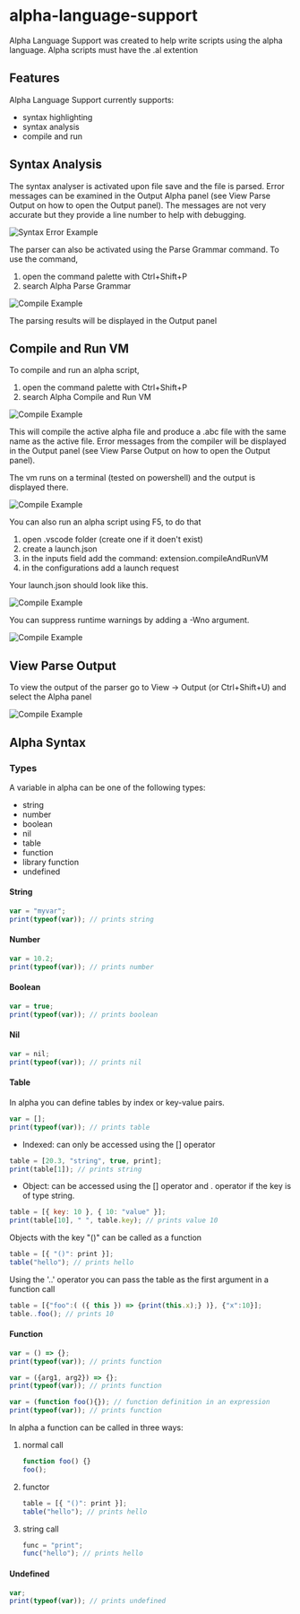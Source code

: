 # alpha-language-support

Alpha Language Support was created to help write scripts using the alpha language.
Alpha scripts must have the .al extention

## Features

Alpha Language Support currently supports:

- syntax highlighting
- syntax analysis
- compile and run

## Syntax Analysis

The syntax analyser is activated upon file save and
the file is parsed. Error messages can be examined
in the Output Alpha panel (see View Parse Output on how to open the Output panel).
The messages are not very accurate but they provide a line number to help with debugging.

![Syntax Error Example](images/syntax-error.png)

The parser can also be activated using the Parse Grammar command.
To use the command,

1. open the command palette with Ctrl+Shift+P
2. search Alpha Parse Grammar

![Compile Example](images/palette2.png)

The parsing results will be displayed in the Output panel

## Compile and Run VM

To compile and run an alpha script,

1. open the command palette with Ctrl+Shift+P
2. search Alpha Compile and Run VM

![Compile Example](images/palette.png)

This will compile the active alpha file
and produce a .abc file with the same name
as the active file.
Error messages from the compiler will be displayed
in the Output panel (see View Parse Output on how to open the Output panel).

The vm runs on a terminal (tested on powershell) and the output is displayed there.

![Compile Example](images/output.png)

You can also run an alpha script using F5, to do that

1. open .vscode folder (create one if it doen't exist)
2. create a launch.json
3. in the inputs field add the command: extension.compileAndRunVM
4. in the configurations add a launch request

Your launch.json should look like this.

![Compile Example](images/launchjson.png)

You can suppress runtime warnings by adding a -Wno argument.

![Compile Example](images/launchjson2.png)

## View Parse Output

To view the output of the parser
go to View -> Output (or Ctrl+Shift+U) and select the Alpha panel

![Compile Example](images/panel.png)

## Alpha Syntax

### Types

A variable in alpha can be one of the following types:

- string
- number
- boolean
- nil
- table
- function
- library function
- undefined

#### String

```javascript
var = "myvar";
print(typeof(var)); // prints string
```

#### Number

```javascript
var = 10.2;
print(typeof(var)); // prints number
```

#### Boolean

```javascript
var = true;
print(typeof(var)); // prints boolean
```

#### Nil

```javascript
var = nil;
print(typeof(var)); // prints nil
```

#### Table

In alpha you can define tables by index or key-value pairs.

```javascript
var = [];
print(typeof(var)); // prints table
```

- Indexed: can only be accessed using the [] operator

```javascript
table = [20.3, "string", true, print];
print(table[1]); // prints string
```

- Object: can be accessed using the [] operator and . operator if the key is of type string.

```javascript
table = [{ key: 10 }, { 10: "value" }];
print(table[10], " ", table.key); // prints value 10
```

Objects with the key "()" can be called as a function

```javascript
table = [{ "()": print }];
table("hello"); // prints hello
```

Using the '..' operator you can pass the table as the first argument in a function call

```javascript
table = [{"foo":( ({ this }) => {print(this.x);} )}, {"x":10}];
table..foo(); // prints 10
```

#### Function

```javascript
var = () => {};
print(typeof(var)); // prints function

var = ({arg1, arg2}) => {};
print(typeof(var)); // prints function

var = (function foo(){}); // function definition in an expression
print(typeof(var)); // prints function
```

In alpha a function can be called in three ways:

1. normal call

   ```javascript
   function foo() {}
   foo();
   ```

2. functor

   ```javascript
   table = [{ "()": print }];
   table("hello"); // prints hello
   ```

3. string call

   ```javascript
   func = "print";
   func("hello"); // prints hello
   ```

#### Undefined

```javascript
var;
print(typeof(var)); // prints undefined
```
